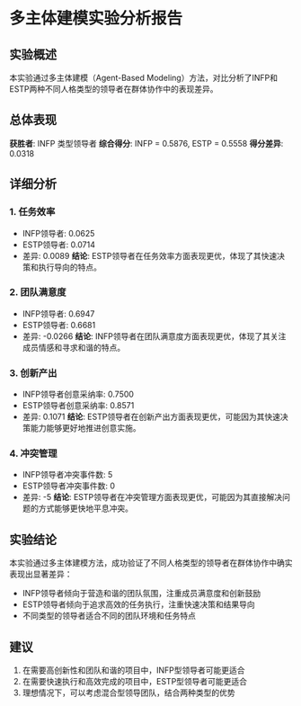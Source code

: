 # 多主体建模实验分析报告

## 实验概述
本实验通过多主体建模（Agent-Based Modeling）方法，对比分析了INFP和ESTP两种不同人格类型的领导者在群体协作中的表现差异。

## 总体表现
**获胜者**: INFP 类型领导者
**综合得分**: INFP = 0.5876, ESTP = 0.5558
**得分差异**: 0.0318

## 详细分析

### 1. 任务效率
- INFP领导者: 0.0625
- ESTP领导者: 0.0714
- 差异: 0.0089
**结论**: ESTP领导者在任务效率方面表现更优，体现了其快速决策和执行导向的特点。

### 2. 团队满意度
- INFP领导者: 0.6947
- ESTP领导者: 0.6681
- 差异: -0.0266
**结论**: INFP领导者在团队满意度方面表现更优，体现了其关注成员情感和寻求和谐的特点。

### 3. 创新产出
- INFP领导者创意采纳率: 0.7500
- ESTP领导者创意采纳率: 0.8571
- 差异: 0.1071
**结论**: ESTP领导者在创新产出方面表现更优，可能因为其快速决策能力能够更好地推进创意实施。

### 4. 冲突管理
- INFP领导者冲突事件数: 5
- ESTP领导者冲突事件数: 0
- 差异: -5
**结论**: ESTP领导者在冲突管理方面表现更优，可能因为其直接解决问题的方式能够更快地平息冲突。

## 实验结论
本实验通过多主体建模方法，成功验证了不同人格类型的领导者在群体协作中确实表现出显著差异：
- INFP领导者倾向于营造和谐的团队氛围，注重成员满意度和创新鼓励
- ESTP领导者倾向于追求高效的任务执行，注重快速决策和结果导向
- 不同类型的领导者适合不同的团队环境和任务特点

## 建议
1. 在需要高创新性和团队和谐的项目中，INFP型领导者可能更适合
2. 在需要快速执行和高效完成的项目中，ESTP型领导者可能更适合
3. 理想情况下，可以考虑混合型领导团队，结合两种类型的优势